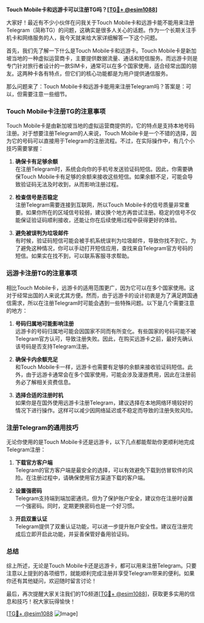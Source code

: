 **Touch Mobile卡和远游卡可以注册TG吗？[[TG💪+ @esim1088](https://t.me/s/esim1088)]**

大家好！最近有不少小伙伴在问我关于Touch Mobile卡和远游卡能不能用来注册Telegram（简称TG）的问题，这确实是很多人关心的话题。作为一个长期关注手机卡和网络服务的人，我今天就来给大家详细解答一下这个问题。

首先，我们先了解一下什么是Touch Mobile卡和远游卡。Touch Mobile卡是新加坡当地的一种虚拟运营商卡，主要提供数据流量、通话和短信服务。而远游卡则是专门针对旅行者设计的一款SIM卡，通常可以在多个国家使用，适合经常出国的朋友。这两种卡各有特点，但它们的核心功能都是为用户提供通信服务。

那么问题来了：Touch Mobile卡和远游卡能用来注册Telegram吗？答案是：可以，但需要注意一些细节。

### Touch Mobile卡注册TG的注意事项

Touch Mobile卡是由新加坡当地的虚拟运营商提供的，它的特点是支持本地号码注册。对于想要注册Telegram的人来说，Touch Mobile卡是一个不错的选择，因为它的号码可以直接用于Telegram的注册流程。不过，在实际操作中，有几个小技巧需要掌握：

1. **确保卡有足够余额**  
   在注册Telegram时，系统会向你的手机号发送验证码短信。因此，你需要确保Touch Mobile卡有足够的余额来接收这些短信。如果余额不足，可能会导致验证码无法及时收到，从而影响注册过程。

2. **检查信号是否稳定**  
   注册Telegram需要连接到互联网，所以Touch Mobile卡的信号质量非常重要。如果你所在的区域信号较弱，建议换个地方再尝试注册。稳定的信号不仅能保证验证码顺利接收，还能让你在后续使用过程中获得更好的体验。

3. **避免被误判为垃圾邮件**  
   有时候，验证码短信可能会被手机系统误判为垃圾邮件，导致你找不到它。为了避免这种情况，你可以手动打开短信应用，查找来自Telegram官方号码的短信。如果实在找不到，可以联系客服寻求帮助。

### 远游卡注册TG的注意事项

相比Touch Mobile卡，远游卡的适用范围更广，因为它可以在多个国家使用。这对于经常出国的人来说尤其方便。然而，由于远游卡的设计初衷是为了满足跨国通信需求，所以在注册Telegram时可能会遇到一些特殊问题。以下是几个需要注意的地方：

1. **号码归属地可能影响注册**  
   远游卡的号码归属地可能会因国家不同而有所变化。有些国家的号码可能不被Telegram官方认可，导致注册失败。因此，在购买远游卡之前，最好先确认该号码是否支持Telegram注册。

2. **确保卡内余额充足**  
   和Touch Mobile卡一样，远游卡也需要有足够的余额来接收验证码短信。此外，由于远游卡通常会在多个国家使用，可能会涉及漫游费用，因此在注册前务必了解相关资费信息。

3. **选择合适的注册时机**  
   如果你是在国外使用远游卡注册Telegram，建议选择在本地网络环境较好的情况下进行操作。这样可以减少因网络延迟或不稳定而导致的注册失败风险。

### 注册Telegram的通用技巧

无论你使用的是Touch Mobile卡还是远游卡，以下几点都能帮助你更顺利地完成Telegram注册：

1. **下载官方客户端**  
   Telegram的官方客户端是最安全的选择，可以有效避免下载到仿冒软件的风险。在注册过程中，请确保使用官方渠道下载的客户端。

2. **设置强密码**  
   Telegram支持端到端加密通讯，但为了保护账户安全，建议你在注册时设置一个强密码。同时，定期更换密码也是一个好习惯。

3. **开启双重认证**  
   Telegram提供了双重认证功能，可以进一步提升账户安全性。建议在注册完成后立即开启此功能，并妥善保管好备用验证码。

### 总结

综上所述，无论是Touch Mobile卡还是远游卡，都可以用来注册Telegram。只要注意以上提到的各项细节，就能顺利完成注册并享受Telegram带来的便利。如果你还有其他疑问，欢迎随时留言讨论！

最后，再次提醒大家关注我们的TG频道[[TG💪+ @esim1088](https://t.me/s/esim1088)]，获取更多实用的信息和技巧！祝大家玩得愉快！

[[TG💪+ @esim1088](https://t.me/s/esim1088) ![Image](https://i.postimg.cc/4NQfJmqS/Snipaste-2025-05-13-00-14-12.png)]